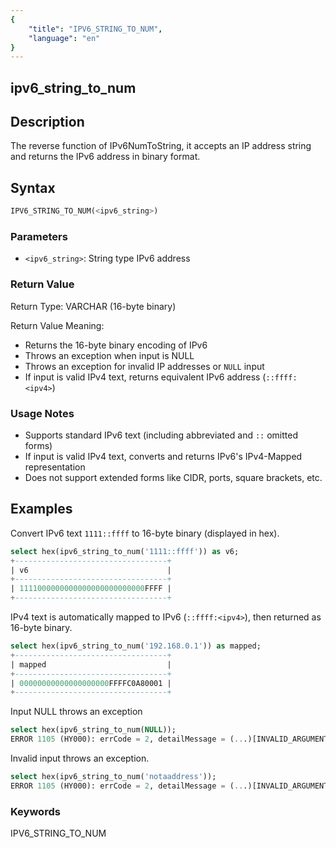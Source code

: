 ```yaml
---
{
    "title": "IPV6_STRING_TO_NUM",
    "language": "en"
}
---
```


## ipv6_string_to_num

## Description
The reverse function of IPv6NumToString, it accepts an IP address string and returns the IPv6 address in binary format.

## Syntax
```sql
IPV6_STRING_TO_NUM(<ipv6_string>)
```

### Parameters
- `<ipv6_string>`: String type IPv6 address

### Return Value
Return Type: VARCHAR (16-byte binary)

Return Value Meaning:
- Returns the 16-byte binary encoding of IPv6
- Throws an exception when input is NULL
- Throws an exception for invalid IP addresses or `NULL` input
- If input is valid IPv4 text, returns equivalent IPv6 address (`::ffff:<ipv4>`)

### Usage Notes
- Supports standard IPv6 text (including abbreviated and `::` omitted forms)
- If input is valid IPv4 text, converts and returns IPv6's IPv4-Mapped representation
- Does not support extended forms like CIDR, ports, square brackets, etc.

## Examples

Convert IPv6 text `1111::ffff` to 16-byte binary (displayed in hex).
```sql
select hex(ipv6_string_to_num('1111::ffff')) as v6;
+----------------------------------+
| v6                               |
+----------------------------------+
| 1111000000000000000000000000FFFF |
+----------------------------------+
```

IPv4 text is automatically mapped to IPv6 (`::ffff:<ipv4>`), then returned as 16-byte binary.
```sql
select hex(ipv6_string_to_num('192.168.0.1')) as mapped;
+----------------------------------+
| mapped                           |
+----------------------------------+
| 00000000000000000000FFFFC0A80001 |
+----------------------------------+
```

Input NULL throws an exception
```sql
select hex(ipv6_string_to_num(NULL));
ERROR 1105 (HY000): errCode = 2, detailMessage = (...)[INVALID_ARGUMENT]Null Input, you may consider convert it to a valid default IPv6 value like '::' first
```

Invalid input throws an exception.
```sql
select hex(ipv6_string_to_num('notaaddress'));
ERROR 1105 (HY000): errCode = 2, detailMessage = (...)[INVALID_ARGUMENT]Invalid IPv6 value
```

### Keywords

IPV6_STRING_TO_NUM
